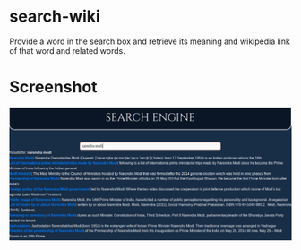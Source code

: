 # search-wiki
Provide a word in the search box and retrieve its meaning and wikipedia link of that word and related words.

# Screenshot
![alt text](wiki.png)
